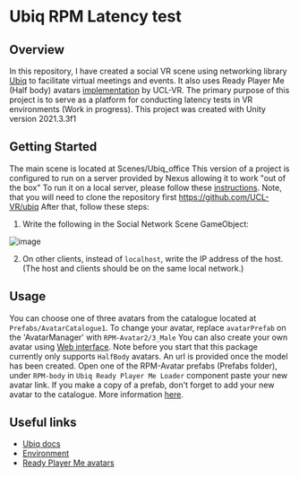 # Ubiq RPM Latency test
## Overview
In this repository, I have created a social VR scene using networking library [Ubiq](https://github.com/UCL-VR/ubiq) to facilitate virtual meetings and events. It also uses Ready Player Me (Half body) avatars [implementation](https://github.com/UCL-VR/ubiq-avatars-readyplayerme) by UCL-VR.
The primary purpose of this project is to serve as a platform for conducting latency tests in VR environments (Work in progress). This project was created with Unity version 2021.3.3f1

## Getting Started
The main scene is located at Scenes/Ubiq_office
This version of a project is configured to run on a server provided by Nexus allowing it to work "out of the box"
To run it on a local server, please follow these [instructions](https://ucl-vr.github.io/ubiq/serversetup/). Note, that you will need to clone the repository first https://github.com/UCL-VR/ubiq
After that, follow these steps: 
1. Write the following in the Social Network Scene GameObject:

![image](https://github.com/sultanov0372/Ubiq_RPM_Latency_test/assets/60095737/435ffa1d-b0b1-4432-9ecc-f037de2403af)

2. On other clients, instead of `localhost`, write the IP address of the host. (The host and clients should be on the same local network.)

## Usage
You can choose one of three avatars from the catalogue  located at `Prefabs/AvatarCatalogue1`. To change your avatar, replace `avatarPrefab` on the 'AvatarManager' with `RPM-Avatar2/3_Male`
You can also create your own avatar using [Web interface](https://demo.readyplayer.me/avatar). Note before you start that this package currently only supports `HalfBody` avatars. 
An url is provided once the model has been created. Open one of the RPM-Avatar prefabs (Prefabs folder), under `RPM-body` in `Ubiq Ready Player Me Loader` component paste your new avatar link. If you make a copy of a prefab, don't forget to add your new avatar to the catalogue.
More information [here](https://github.com/UCL-VR/ubiq-avatars-readyplayerme).

## Useful links
- [Ubiq docs](https://ucl-vr.github.io/ubiq/)
- [Environment](https://assetstore.unity.com/packages/3d/environments/urban/pixel-modern-office-extras-225670)
- [Ready Player Me avatars](https://readyplayer.me/)
